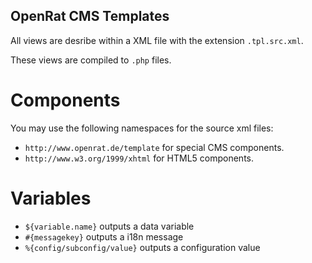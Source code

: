 ## OpenRat CMS Templates

All views are desribe within a XML file with the extension `.tpl.src.xml`.

These views are compiled to `.php` files.

# Components

You may use the following namespaces for the source xml files:

- `http://www.openrat.de/template` for special CMS components.
- `http://www.w3.org/1999/xhtml` for HTML5 components.

# Variables

- `${variable.name}` outputs a data variable
- `#{messagekey}` outputs a i18n message
- `%{config/subconfig/value}` outputs a configuration value

